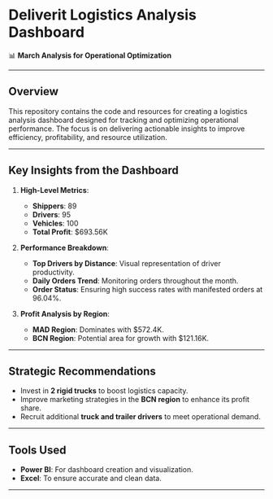 # Deliverit Logistics Analysis Dashboard  
📊 **March Analysis for Operational Optimization**  

---

## Overview  
This repository contains the code and resources for creating a logistics analysis dashboard designed for tracking and optimizing operational performance. The focus is on delivering actionable insights to improve efficiency, profitability, and resource utilization.

---

## Key Insights from the Dashboard  
1. **High-Level Metrics**:
   - **Shippers**: 89  
   - **Drivers**: 95  
   - **Vehicles**: 100  
   - **Total Profit**: $693.56K  

2. **Performance Breakdown**:
   - **Top Drivers by Distance**: Visual representation of driver productivity.  
   - **Daily Orders Trend**: Monitoring orders throughout the month.  
   - **Order Status**: Ensuring high success rates with manifested orders at 96.04%.  

3. **Profit Analysis by Region**:
   - **MAD Region**: Dominates with $572.4K.  
   - **BCN Region**: Potential area for growth with $121.16K.  

---

## Strategic Recommendations  
- Invest in **2 rigid trucks** to boost logistics capacity.  
- Improve marketing strategies in the **BCN region** to enhance its profit share.  
- Recruit additional **truck and trailer drivers** to meet operational demand.

---

## Tools Used  
- **Power BI**: For dashboard creation and visualization.  
- **Excel**: To ensure accurate and clean data.  

---


